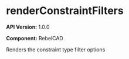 # renderConstraintFilters

**API Version:** 1.0.0

**Component:** RebelCAD

Renders the constraint type filter options

